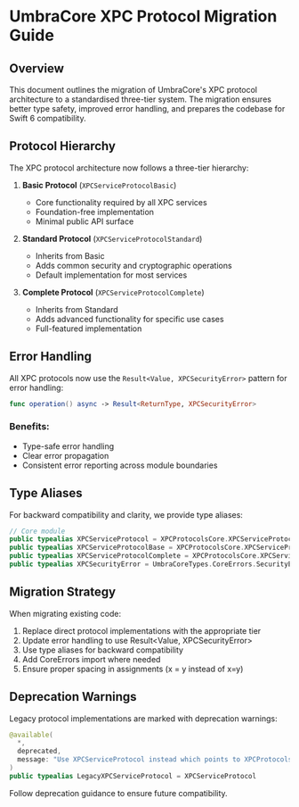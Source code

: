 # UmbraCore XPC Protocol Migration Guide

## Overview

This document outlines the migration of UmbraCore's XPC protocol architecture to a standardised three-tier system. The migration ensures better type safety, improved error handling, and prepares the codebase for Swift 6 compatibility.

## Protocol Hierarchy

The XPC protocol architecture now follows a three-tier hierarchy:

1. **Basic Protocol** (`XPCServiceProtocolBasic`)
   - Core functionality required by all XPC services
   - Foundation-free implementation
   - Minimal public API surface

2. **Standard Protocol** (`XPCServiceProtocolStandard`)
   - Inherits from Basic
   - Adds common security and cryptographic operations
   - Default implementation for most services

3. **Complete Protocol** (`XPCServiceProtocolComplete`)
   - Inherits from Standard
   - Adds advanced functionality for specific use cases
   - Full-featured implementation

## Error Handling

All XPC protocols now use the `Result<Value, XPCSecurityError>` pattern for error handling:

```swift
func operation() async -> Result<ReturnType, XPCSecurityError>
```

### Benefits:
- Type-safe error handling
- Clear error propagation
- Consistent error reporting across module boundaries

## Type Aliases

For backward compatibility and clarity, we provide type aliases:

```swift
// Core module
public typealias XPCServiceProtocol = XPCProtocolsCore.XPCServiceProtocolStandard
public typealias XPCServiceProtocolBase = XPCProtocolsCore.XPCServiceProtocolBasic
public typealias XPCServiceProtocolComplete = XPCProtocolsCore.XPCServiceProtocolComplete
public typealias XPCSecurityError = UmbraCoreTypes.CoreErrors.SecurityError
```

## Migration Strategy

When migrating existing code:

1. Replace direct protocol implementations with the appropriate tier
2. Update error handling to use Result<Value, XPCSecurityError>
3. Use type aliases for backward compatibility
4. Add CoreErrors import where needed
5. Ensure proper spacing in assignments (x = y instead of x=y)

## Deprecation Warnings

Legacy protocol implementations are marked with deprecation warnings:

```swift
@available(
  *,
  deprecated,
  message: "Use XPCServiceProtocol instead which points to XPCProtocolsCore.XPCServiceProtocolStandard"
)
public typealias LegacyXPCServiceProtocol = XPCServiceProtocol
```

Follow deprecation guidance to ensure future compatibility.
